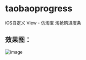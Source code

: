 # taobaoprogress

iOS自定义 View - 仿淘宝 淘抢购进度条
## 效果图：

![image](https://github.com/wpfcool/taobaoprogress/blob/master/image/git.gif)
